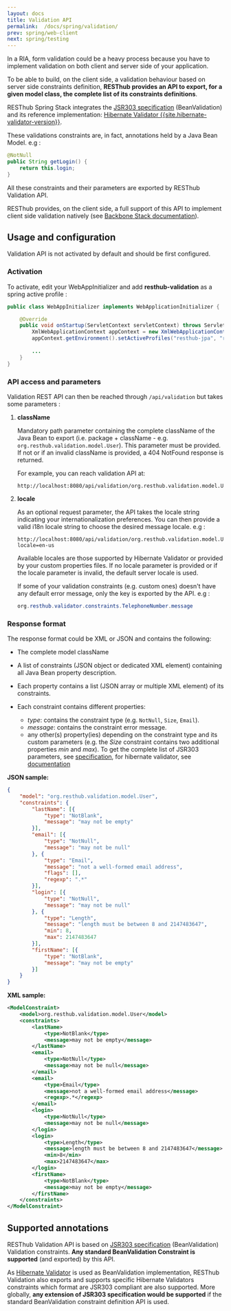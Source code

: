 ```yaml
---
layout: docs
title: Validation API
permalink:  /docs/spring/validation/
prev: spring/web-client
next: spring/testing
---
```


<div class="toc"></div>

In a RIA, form validation could be a heavy process because you have to implement validation on both client 
and server side of your application.

To be able to build, on the client side, a validation behaviour based on server side constraints definition, 
**RESThub provides an API to export, for a given model class, the complete list of its constraints definitions**.

RESThub Spring Stack integrates the [JSR303 specification](http://beanvalidation.org/1.0/spec/) (BeanValidation) 
and its reference implementation: [Hibernate Validator {{site.hibernate-validator-version}}](http://docs.jboss.org/hibernate/validator/{{site.hibernate-validator-docs-version}}/reference/en-US/html_single/).

These validations constraints are, in fact, annotations held by a Java Bean Model. e.g :

```java
@NotNull
public String getLogin() {
    return this.login;
}
```


All these constraints and their parameters are exported by RESThub Validation API.

RESThub provides, on the client side, a full support of this API to implement client side validation natively 
(see [Backbone Stack documentation](/docs/backbone/validation)).
    

## Usage and configuration

Validation API is not activated by default and should be first configured.

### Activation

To activate, edit your WebAppInitializer and add **resthub-validation** as a spring active profile :

```java
public class WebAppInitializer implements WebApplicationInitializer {

    @Override
    public void onStartup(ServletContext servletContext) throws ServletException {
        XmlWebApplicationContext appContext = new XmlWebApplicationContext();
        appContext.getEnvironment().setActiveProfiles("resthub-jpa", "resthub-pool-bonecp", "resthub-web-server", "resthub-validation");
        
        ...
    }
}
```


### API access and parameters

Validation REST API can then be reached through `/api/validation` but takes some parameters : 

1. **className**

    Mandatory path parameter containing the complete className of the Java Bean to export (i.e. package + className - e.g.
    `org.resthub.validation.model.User`). This parameter must be provided. If not or if an invalid className is provided,
    a 404 NotFound response is returned.

    For example, you can reach validation API at:

    ```
    http://localhost:8080/api/validation/org.resthub.validation.model.User
    ```

2. **locale**

    As an optional request parameter, the API takes the locale string indicating your internationalization preferences. You can
    then provide a valid i18n locale string to choose the desired message locale. e.g :

    ```
    http://localhost:8080/api/validation/org.resthub.validation.model.User?locale=en-us
    ```

    Available locales are those supported by Hibernate Validator or provided by your custom properties files. If no locale
    parameter is provided or if the locale parameter is invalid, the default server locale is used.

    If some of your validation constraints (e.g. custom ones) doesn't have any default error message, only the key is exported
    by the API. e.g :

    ```java
    org.resthub.validator.constraints.TelephoneNumber.message
    ```


### Response format

The response format could be XML or JSON and contains the following:

* The complete model className
* A list of constraints (JSON object or dedicated XML element) containing all Java Bean property description.
* Each property contains a list (JSON array or multiple XML element) of its constraints.
* Each constraint contains different properties:
 
    * *type*: contains the constraint type (e.g. `NotNull`, `Size`, `Email`).
    * *message*: contains the constraint error message.
    * any other(s) property(ies) depending on the constraint type and its custom parameters (e.g. the *Size*
      constraint contains two additional properties *min* and *max*). To get the complete list of JSR303 parameters,
      see [specification](http://beanvalidation.org/1.0/spec/#d0e5601), for hibernate validator, see
      [documentation](http://docs.jboss.org/hibernate/validator/5.0/reference/en-US/html_single/#validator-defineconstraints-hv-constraints)


**JSON sample:**

```json
{
    "model": "org.resthub.validation.model.User",
    "constraints": {
        "lastName": [{
            "type": "NotBlank",
            "message": "may not be empty"
        }],
        "email": [{
            "type": "NotNull",
            "message": "may not be null"
        }, {
            "type": "Email",
            "message": "not a well-formed email address",
            "flags": [],
            "regexp": ".*"
        }],
        "login": [{
            "type": "NotNull",
            "message": "may not be null"
        }, {
            "type": "Length",
            "message": "length must be between 8 and 2147483647",
            "min": 8,
            "max": 2147483647
        }],
        "firstName": [{
            "type": "NotBlank",
            "message": "may not be empty"
        }]
    }
}
```

    
**XML sample:**    

```xml
<ModelConstraint>
    <model>org.resthub.validation.model.User</model>
    <constraints>
        <lastName>
            <type>NotBlank</type>
            <message>may not be empty</message>
        </lastName>
        <email>
            <type>NotNull</type>
            <message>may not be null</message>
        </email>
        <email>
            <type>Email</type>
            <message>not a well-formed email address</message>
            <regexp>.*</regexp>
        </email>
        <login>
            <type>NotNull</type>
            <message>may not be null</message>
        </login>
        <login>
            <type>Length</type>
            <message>length must be between 8 and 2147483647</message>
            <min>8</min>
            <max>2147483647</max>
        </login>
        <firstName>
            <type>NotBlank</type>
            <message>may not be empty</message>
        </firstName>
    </constraints>
</ModelConstraint>
```

Supported annotations
---------------------

RESThub Validation API is based on [JSR303 specification](http://beanvalidation.org/1.0/spec/) (BeanValidation)
Validation constraints. **Any standard BeanValidation Constraint is supported** (and exported) by this API.

As [Hibernate Validator](http://docs.jboss.org/hibernate/validator/{{site.hibernate-validator-docs-version}}/reference/en-US/html_single/) is used
as BeanValidation implementation, RESThub Validation also exports and supports specific
Hibernate Validators constraints which format are JSR303 compliant are also supported. More globally,
**any extension of JSR303 specification would be supported** if the standard BeanValidation constraint
definition API is used.